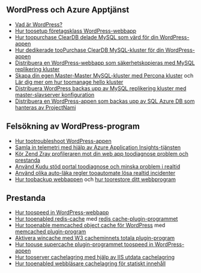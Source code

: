 ## <a name="wordpress-and-azure-app-service"></a>WordPress och Azure Apptjänst
* [Vad är WordPress?](https://wordpress.org/)
* [Hur toosetup företagsklass WordPress-webbapp](../articles/app-service-web/web-sites-php-enterprise-wordpress.md)
* [Hur toopurchase ClearDB delade MySQL som värd för din WordPress-appen](http://blog.syntaxc4.net/post/2012/12/03/provisioning-a-mysql-database-from-the-windows-azure-store.aspx)
* [Hur dedikerade tooPurchase ClearDB MySQL-kluster för din WordPress-appen](https://azure.microsoft.com/blog/announcing-new-mysql-premium-tiers-from-cleardb/)
* [Distribuera en WordPress-webbapp som säkerhetskopieras med MySQL replikering kluster](/documentation/templates/wordpress-mysql-replication/)
* [Skapa din egen Master-Master MySQL-kluster med Percona kluster](/documentation/templates/mysql-ha-pxc/) och [Lär dig mer om hur toomanage hello kluster](https://github.com/fanjeffrey/axiom.articles/tree/master/pxc)
* [Distribuera WordPress backas upp av MySQL replikering kluster med master-slavserver konfiguration](/documentation/templates/mysql-replication/)
* [Distribuera en WordPress-appen som backas upp av SQL Azure DB som hanteras av ProjectNami](https://azuremarketplace.microsoft.com/en-us/marketplace/apps/ProjectNami.ProjectNami?tab=Overview)

## <a name="troubleshooting-wordpress-application"></a>Felsökning av WordPress-program
* [Hur tootroubleshoot WordPress-appen](https://sunithamk.wordpress.com/2014/09/04/wordpress-troubleshooting-techniques-on-azure-websites/)
* [Samla in telemetri med hjälp av Azure Application Insights-tjänsten](https://azure.microsoft.com/blog/usage-analytics-for-wordpress-with-azure-app-insights/)
* [Kör Zend Zray profileraren mot din web app toodiagnose problem och prestanda](https://sunithamk.wordpress.com/2015/08/04/profiling-php-application-on-azure-web-apps/)
* [Använd Kudu stöd portal toodiagnose och minska problem i realtid](https://sunithamk.wordpress.com/2015/11/04/diagnose-and-mitigate-issues-with-azure-web-apps-support-portal/)
* [Använd olika auto-läka regler tooautomate lösa realtid incidenter](http://microsoftazurewebsitescheatsheet.info/#auto-heal)
* [Hur toobackup webbappen](../articles/app-service-web/web-sites-backup.md) och [hur toorestore ditt webbprogram](../articles/app-service-web/web-sites-restore.md)

## <a name="performance"></a>Prestanda
* [Hur toospeed in WordPress-webbapp](https://sunithamk.wordpress.com/2014/08/01/10-ways-to-speed-up-your-wordpress-site-on-azure-websites/)
* [Hur tooenabled redis-cache](../articles/redis-cache/cache-dotnet-how-to-use-azure-redis-cache.md) med [redis cache-plugin-programmet](https://wordpress.org/plugins/wp-redis/)
* [Hur tooenable memcached object cache för WordPress](../articles/app-service-web/web-sites-connect-to-redis-using-memcache-protocol.md) med [memcached plugin-program](https://wordpress.org/plugins/memcached/)
* [Aktivera wincache med W3 cacheminnets totala plugin-program](https://wordpress.org/plugins/w3-total-cache/)
* [Hur toouse supercache plugin-programmet toospeed in WordPress-appen](http://ruslany.net/2008/12/speed-up-wordpress-on-iis-70/)
* [Hur tooserver cachelagring med hjälp av IIS utdata cachelagring](http://blogs.msdn.com/b/brian_swan/archive/2011/06/08/performance-tuning-php-apps-on-windows-iis-with-output-caching.aspx)
* [Hur tooenabled webbläsare cachelagring för statiskt innehåll](http://www.iis.net/configreference/system.webserver/staticcontent)


